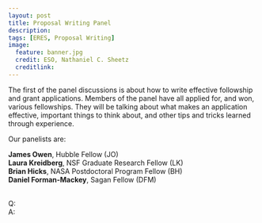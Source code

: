 ```yaml
---
layout: post
title: Proposal Writing Panel
description: 
tags: [ERES, Proposal Writing]
image:
  feature: banner.jpg
  credit: ESO, Nathaniel C. Sheetz
  creditlink: 
---
```


The first of the panel discussions is about how to write effective followship and grant applications. Members of the panel have all applied for, and won, various fellowships. They will be talking about what makes an application effective, important things to think about, and other tips and tricks learned through experience.

Our panelists are:

**James Owen**, Hubble Fellow (JO)<br />
**Laura Kreidberg**, NSF Graduate Research Fellow (LK)<br />
**Brian Hicks**, NASA Postdoctoral Program Fellow (BH)<br />
**Daniel Forman-Mackey**, Sagan Fellow (DFM)<br />

<br />Q:
<br />A: